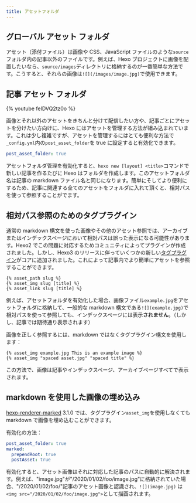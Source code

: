 ```yaml
---
title: アセットフォルダ
---
```


## グローバル アセット フォルダ

アセット（添付ファイル）は画像や CSS、JavaScript ファイルのような`source`フォルダ内の記事以外のファイルです。例えば、Hexo プロジェクトに画像を配置したいなら、`source/images`ディレクトリに格納するのが一番簡単な方法です。こうすると、それらの画像は`![](/images/image.jpg)`で使用できます。

## 記事 アセット フォルダ

{% youtube feIDVQ2tz0o %}

画像とそれ以外のアセットをきちんと分けて配信したい方や、記事ごとにアセットを分けたい方向けに、Hexo にはアセットを管理する方法が組み込まれています。これは少し複雑ですが、アセットを管理するにはとても便利な方法で`_config.yml`内の`post_asset_folder`を true に設定すると有効化できます。

```yaml _config.yml
post_asset_folder: true
```

アセットフォルダ管理を有効化すると、`hexo new [layout] <title>`コマンドで新しい記事を作るたびに Hexo はフォルダを作成します。このアセットフォルダ名は記事の markdown ファイル名と同じになります。簡単にそしてより便利にするため、記事に関連する全てのアセットをフォルダに入れて頂くと、相対パスを使って参照することがでます。

## 相対パス参照のためのタグプラグイン

通常の markdown 構文を使った画像やその他のアセット参照では、アーカイブまたはインデックスページにおいて相対パスは誤った表示になる可能性があります。Hexo2 でこの問題に対応するためコミュニティによってプラグインが作成されました。しかし、Hexo3 のリリースに伴っていくつかの新しい[タグプラグイン](/docs/tag-plugins#Include-Assets)がコアに追加されました。これによって記事内でより簡単にアセットを参照することができます。

```
{% asset_path slug %}
{% asset_img slug [title] %}
{% asset_link slug [title] %}
```

例えば、アセットフォルダを有効化した場合、画像ファイル`example.jpg`をアセットフォルダに格納して、一般的な markdown 構文である`![](example.jpg)`で相対パスを使って参照しても、インデックスページには表示**されません**。（しかし、記事では期待通り表示されます）

画像を正しく参照するには、markdown ではなくタグプラグイン構文を使用します：

```
{% asset_img example.jpg This is an example image %}
{% asset_img "spaced asset.jpg" "spaced title" %}
```

この方法で、画像は記事やインデックスページ、アーカイブページすべてで表示されます。

## markdown を使用した画像の埋め込み

[hexo-renderer-marked](https://github.com/hexojs/hexo-renderer-marked) 3.1.0 では、タグプラグイン`asset_img`を使用しなくても markdown で画像を埋め込むことができます。

有効化の方法：

```yml _config.yml
post_asset_folder: true
marked:
  prependRoot: true
  postAsset: true
```

有効化すると、アセット画像はそれに対応した記事のパスに自動的に解決されます。例えば、"image.jpg"が"/2020/01/02/foo/image.jpg"に格納されていた場合、"/2020/01/02/foo/"記事のアセット画像と認識され、`![](image.jpg)` は `<img src="/2020/01/02/foo/image.jpg">`として描画されます。
